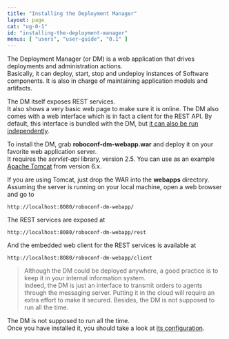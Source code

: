 ```yaml
---
title: "Installing the Deployment Manager"
layout: page
cat: "ug-0-1"
id: "installing-the-deployment-manager"
menus: [ "users", "user-guide", "0.1" ]
---
```


The Deployment Manager (or DM) is a web application that drives deployments and administration actions.  
Basically, it can deploy, start, stop and undeploy instances of Software components. It is also in charge
of maintaining application models and artifacts.

The DM itself exposes REST services.  
It also shows a very basic web page to make sure it is online. The DM also comes with a web interface which is
in fact a client for the REST API. By default, this interface is bundled with the DM, but [it can also be run
independently](launching-the-web-administration.html).

To install the DM, grab **roboconf-dm-webapp.war** and deploy it on your favorite web application server.  
It requires the *servlet-api* library, version 2.5. You can use as an example [Apache Tomcat](https://tomcat.apache.org/whichversion.html)
from version 6.x.

If you are using Tomcat, just drop the WAR into the **webapps** directory.  
Assuming the server is running on your local machine, open a web browser 
and go to 

	http://localhost:8080/roboconf-dm-webapp/

The REST services are exposed at

	http://localhost:8080/roboconf-dm-webapp/rest
	
And the embedded web client for the REST services is available at

	http://localhost:8080/roboconf-dm-webapp/client

> Although the DM could be deployed anywhere, a good practice is to keep it in your internal information system.  
> Indeed, the DM is just an interface to transmit orders to agents through the messaging server. Putting it in
> the cloud will require an extra effort to make it secured. Besides, the DM is not supposed to run all the time.

The DM is not supposed to run all the time.  
Once you have installed it, you should take a look at [its configuration](configuring-the-deployment-manager.html).
